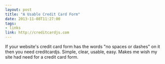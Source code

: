 ```yaml
---
layout: post
title: "A Usable Credit Card Form"
date: 2013-11-08T11:27:00
tags:
- links
link: http://creditcardjs.com
---
```

If your website's credit card form has the words "no spaces or dashes" on it then you need creditcardjs. Simple, clear, usable, easy. Makes me wish my site had need for a credit card form.
